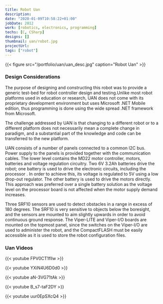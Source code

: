 ```yaml
---
title: Robot Uan
description: 
date: "2020-01-09T10:58:22+01:00"
jobDate: 2012
work: [robotics, electronics, programming]
techs: [C, CSharp]
designs: []
thumbnail: uan/robot.jpg
projectUrl: 
tags: ["robot"]
---
```


{{< figure src="/portfolio/uan/uan_desc.jpg" caption="Robot Uan" >}}

### Design Considerations

The purpose of designing and constructing this robot was to provide a generic test-bed for robot controller design and testing.Unlike most robot platforms used in education or research, UAN does not come with its proprietary development environment but uses Microsoft .NET Mobile edition, thus programming is done using the wide spread .NET framework from Microsoft. 

The challenge addressed by UAN is that changing to a different robot or to a different platform does not necessarily mean a complete change in paradigm, and a substantial part of the knowledge and code can be transferred to the new platform. 

UAN consists of a number of panels connected to a common I2C bus. Power supply to the panels is provided together with the communication cables. The lower level contains the MD22 motor controller, motors, batteries and voltage regulation circuitry. Two 6V 3.2Ah batteries drive the robot; one battery is used to drive the electronic circuits, including the processor . In order to achieve this, its voltage is regulated to 5V using a low drop-out regulator. The other battery is used to drive the motors directly. This approach was preferred over a single battery solution as the voltage level on the processor board is not affected when the motor supply demand increases. 

Three SRF10 sensors are used to detect obstacles in a range in excess of 180 degrees. The SRF10 is very sensitive to objects below the boresight, and the sensors are mounted to aim slightly upwards in order to avoid continuous ground response. The Viper-LITE and Viper-I/O boards are mounted on the topmost panel, since the switches on the Viper-I/O are used to administer the robot, and the CompactFLASH must be easily accessible as it is used to store the robot configuration files.

### Uan Videos

{{< youtube FPV0CT1fllw >}}

{{< youtube YXiN4U6D0d0 >}}

{{< youtube aN-3VG71tAk >}}

{{< youtube B_s7-taF2DY >}}

{{< youtube uur0EpSXcQ4 >}}
